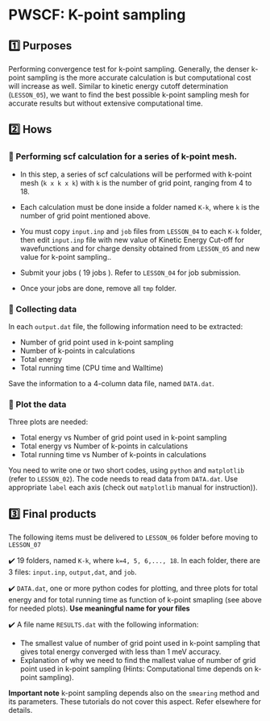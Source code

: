 # PWSCF: K-point sampling  

## :one: Purposes
Performing convergence test for k-point sampling. Generally, the denser k-point sampling is the more accurate calculation is but computational cost will increase as well. Similar to kinetic energy cutoff determination (`LESSON_05`), we want to find the best possible k-point sampling mesh for accurate results but without extensive computational time.


## :two: Hows
### :large_blue_diamond: Performing scf calculation for a series of k-point mesh.

- In this step, a series of scf calculations will be performed with k-point mesh (`k x k x k`) with `k` is the number of grid point, ranging from 4 to 18.

- Each calculation must be done inside a folder named `K-k`, where `k` is the number of grid point mentioned above.

- You must copy `input.inp` and `job` files from `LESSON_04` to each `K-k` folder, then edit `input.inp` file with new value of Kinetic Energy Cut-off for wavefunctions and for charge density obtained from `LESSON_05` and new value for k-point sampling..

- Submit your jobs ( 19 jobs ). Refer to `LESSON_04` for job submission.

- Once your jobs are done, remove all `tmp` folder.

### :large_blue_diamond: Collecting data

In each `output.dat` file, the following information need to be extracted:

- Number of grid point used in k-point sampling
- Number of k-points in calculations 
- Total energy
- Total running time (CPU time and Walltime)

Save the information to a 4-column data file, named `DATA.dat`.

### :large_blue_diamond: Plot the data

Three plots are needed:

- Total energy vs Number of grid point used in k-point sampling 
- Total energy vs Number of k-points in calculations 
- Total running time vs Number of k-points in calculations

You need to write one or two short codes, using `python` and `matplotlib` (refer to `LESSON_02`). The code needs to read data from `DATA.dat`. Use appropriate `label` each axis (check out `matplotlib` manual for instruction)).

## :three: Final products
The following items must be delivered to `LESSON_06` folder before moving to `LESSON_07`

:heavy_check_mark: 19 folders, named `K-k`, where `k=4, 5, 6,..., 18`. In each folder, there are 3 files: `input.inp`, `output,dat`, and `job`.

:heavy_check_mark: `DATA.dat`, one or more python codes for plotting, and three plots for total energy and for total running time as function of  k-point smapling (see above for needed plots). **Use meaningful name for your files**

:heavy_check_mark: A file name `RESULTS.dat` with the following information:
- The smallest value of number of grid point used in k-point sampling that gives total energy converged with less than 1 meV accuracy.
- Explanation of why we need to find the mallest value of number of grid point used in k-point sampling (Hints: Computational time depends on k-point sampling).

**Important note** k-point sampling depends also on the `smearing` method and its parameters. These tutorials do not cover this aspect. Refer elsewhere for details.
